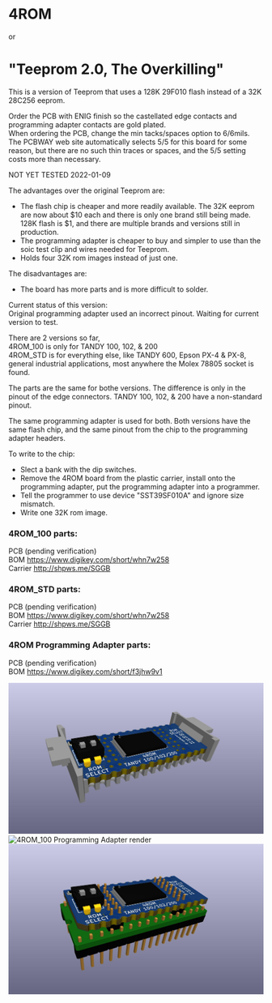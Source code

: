 # 4ROM
or
# "Teeprom 2.0, The Overkilling"

This is a version of Teeprom that uses a 128K 29F010 flash instead of a 32K 28C256 eeprom.

Order the PCB with ENIG finish so the castellated edge contacts and programming adapter contacts are gold plated.  
When ordering the PCB, change the min tacks/spaces option to 6/6mils. The PCBWAY web site automatically selects 5/5 for this board for some reason, but there are no such thin traces or spaces, and the 5/5 setting costs more than necessary.

NOT YET TESTED 2022-01-09

The advantages over the original Teeprom are:
* The flash chip is cheaper and more readily available. The 32K eeprom are now about $10 each and there is only one brand still being made. 128K flash is $1, and there are multiple brands and versions still in production.  
* The programming adapter is cheaper to buy and simpler to use than the soic test clip and wires needed for Teeprom.
* Holds four 32K rom images instead of just one.  

The disadvantages are:  
* The board has more parts and is more difficult to solder.

Current status of this version:  
Original programming adapter used an incorrect pinout. Waiting for current version to test.

There are 2 versions so far,  
4ROM_100 is only for TANDY 100, 102, & 200  
4ROM_STD is for everything else, like TANDY 600, Epson PX-4 & PX-8, general industrial applications, most anywhere the Molex 78805 socket is found.

The parts are the same for bothe versions. The difference is only in the pinout of the edge connectors. TANDY 100, 102, & 200 have a non-standard pinout.

The same programming adapter is used for both. Both versions have the same flash chip, and the same pinout from the chip to the programming adapter headers.

To write to the chip:
* Slect a bank with the dip switches.  
* Remove the 4ROM board from the plastic carrier, install onto the programming adapter, put the programming adapter into a programmer.
* Tell the programmer to use device "SST39SF010A" and ignore size mismatch.
* Write one 32K rom image.

### 4ROM_100 parts:  
PCB (pending verification)  
BOM https://www.digikey.com/short/whn7w258  
Carrier http://shpws.me/SGGB  

### 4ROM_STD parts:  
PCB (pending verification)  
BOM https://www.digikey.com/short/whn7w258  
Carrier http://shpws.me/SGGB  

### 4ROM Programming Adapter parts:  
PCB (pending verification)  
BOM https://www.digikey.com/short/f3jhw9v1

![4ROM_100 render](4ROM_100.jpg)
![4ROM_100 Programming Adapter render](4ROM_100_programming_adapter.jpg)
![4ROM_100 on Programming Adapter render](4ROM_100.programming.jpg)
